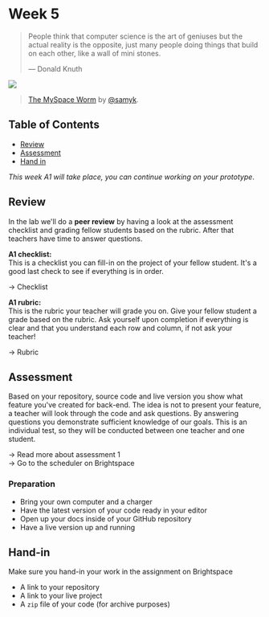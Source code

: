 # Week 5

> People think that computer science is the art of geniuses but the actual
> reality is the opposite, just many people doing things that build on each
> other, like a wall of mini stones.
>
> — Donald Knuth

[![][inspiration-cover]][inspiration-link]

> [The MySpace Worm][inspiration-link] by
> [@samyk][inspiration-author].

## Table of Contents
*  [Review](#review)
*  [Assessment](#assesment)
*  [Hand in](#hand-in)

_This week A1 will take place, you can continue working on your prototype_.

## Review

In the lab we'll do a **peer review** by having a look at the assessment checklist and grading fellow students based on the rubric. After that teachers have time to answer questions.

**A1 checklist:**  
This is a checklist you can fill-in on the project of your fellow student. It's a good last check to see if everything is in order.

→ Checklist

**A1 rubric:**  
This is the rubric your teacher will grade you on. Give your fellow student a grade based on the rubric. Ask yourself upon completion if everything is clear and that you understand each row and column, if not ask your teacher!

→ Rubric


## Assessment

Based on your repository, source code and live version you show what feature you've created for back-end. The idea is not to present your feature, a teacher will look through the code and ask questions. By answering questions you demonstrate sufficient knowledge of our goals. This is an individual test, so they will be conducted between one teacher and one student.

→ Read more about assessment 1  
→ Go to the scheduler on Brightspace

### Preparation

* Bring your own computer and a charger
* Have the latest version of your code ready in your editor
* Open up your docs inside of your GitHub repository
* Have a live version up and running

## Hand-in
Make sure you hand-in your work in the assignment on Brightspace
* A link to your repository
* A link to your live project
* A `zip` file of your code (for archive purposes)



[inspiration-cover]: /assets/images/samy-is-my-hero.png
[inspiration-link]: http://samy.pl/popular/
[inspiration-author]: https://github.com/samyk
